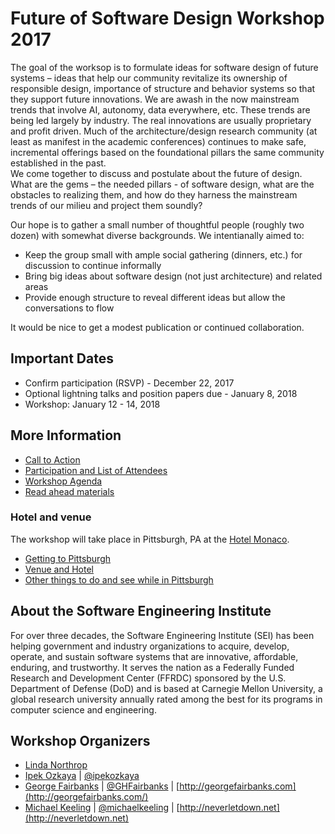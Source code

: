 # Future of Software Design Workshop 2017

The goal of the worksop is to formulate ideas for software design of future systems – ideas that help our community revitalize its ownership of responsible design, importance of structure and behavior systems so that they support future innovations.   We are awash in the now mainstream trends that involve AI, autonomy, data everywhere, etc.  These trends are being led largely by industry.  The real innovations are usually proprietary and profit driven.   Much of the architecture/design research community (at least as manifest in the academic conferences) continues to make safe, incremental offerings based on the foundational pillars the same community established in the past.   
We come together to discuss and postulate about the future of design.  What are the gems – the needed pillars - of software design, what are the obstacles to realizing them, and how do they harness the mainstream trends of our milieu and project them soundly?   

Our hope is to gather a small number of thoughtful people (roughly two dozen) with somewhat diverse backgrounds.  We intentianally aimed to:

* Keep the group small with ample social gathering (dinners, etc.) for discussion to continue informally
* Bring big ideas about software design (not just architecture) and related areas
* Provide enough structure to reveal different ideas but allow the conversations to flow

It would be nice to get a modest publication or continued collaboration.

## Important Dates

* Confirm participation (RSVP) - December 22, 2017
* Optional lightning talks and position papers due - January 8, 2018
* Workshop: January 12 - 14, 2018

## More Information

* [Call to Action](call-to-action.md)
* [Participation and List of Attendees](participation.md)
* [Workshop Agenda](agenda.md)
* [Read ahead materials](references.md)

### Hotel and venue

The workshop will take place in Pittsburgh, PA at the [Hotel Monaco](http://www.monaco-pittsburgh.com/).

* [Getting to Pittsburgh](logistics.md#getting-to-pittsburgh)
* [Venue and Hotel](logistics.md#venue-and-hotel)
* [Other things to do and see while in Pittsburgh](logistics.md#other-things-to-do-and-see-in-pittsburgh)

## About the Software Engineering Institute

For over three decades, the Software Engineering Institute (SEI) has been helping government and industry organizations to acquire, develop, operate, and sustain software systems that are innovative, affordable, enduring, and trustworthy. It serves the nation as a Federally Funded Research and Development Center (FFRDC) sponsored by the U.S. Department of Defense (DoD) and is based at Carnegie Mellon University, a global research university annually rated among the best for its programs in computer science and engineering.

## Workshop Organizers

* [Linda Northrop](https://www.sei.cmu.edu/about/people/profile.cfm?id=northrop_13182) 
* [Ipek Ozkaya](https://www.sei.cmu.edu/about/people/profile.cfm?id=ozkaya_13614) | 
  [@ipekozkaya](https://twitter.com/ipekozkaya)
* [George Fairbanks](https://github.com/georgefairbanks) |
  [@GHFairbanks](https://twitter.com/GHFairbanks) |
  [http://georgefairbanks.com](http://georgefairbanks.com/)
* [Michael Keeling](https://github.com/michaelkeeling) |
  [@michaelkeeling](https://twitter.com/michaelkeeling) |
  [http://neverletdown.net](http://neverletdown.net)
